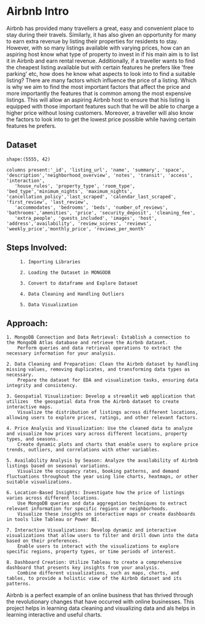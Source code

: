 # Airbnb Intro

Airbnb has provided many travellers a great, easy and convenient place to stay during their travels.
Similarly, it has also given an opportunity for many to earn extra revenue by listing their properties for residents to stay.
However, with so many listings available with varying prices, how can an aspiring host know what type of property to invest in if his main aim is to list it in Airbnb and earn rental revenue.
Additionally, if a traveller wants to find the cheapest listing available but with certain features he prefers like 'free parking' etc, how does he know what aspects to look into to find a suitable listing? 
There are many factors which influence the price of a listing. Which is why we aim to find the most important factors that affect the price and more importantly the features that is common among the most expensive listings.
This will allow an aspiring Airbnb host to ensure that his listing is equipped with those important features such that he will be able to charge a higher price without losing customers. 
Moreover, a traveller will also know the factors to look into to get the lowest price possible while having certain features he prefers.

## Dataset
	shape:(5555, 42)
	
 	columns present:'_id', 'listing_url', 'name', 'summary', 'space', 'description','neighborhood_overview', 'notes', 'transit', 'access', 'interaction',
       'house_rules', 'property_type', 'room_type', 'bed_type','minimum_nights', 'maximum_nights', 'cancellation_policy','last_scraped', 'calendar_last_scraped',
	'first_review', 'last_review',
       'accommodates', 'bedrooms', 'beds', 'number_of_reviews', 'bathrooms','amenities', 'price', 'security_deposit', 'cleaning_fee',
       'extra_people', 'guests_included', 'images', 'host', 'address','availability', 'review_scores', 'reviews', 'weekly_price','monthly_price', 'reviews_per_month'
       
## Steps Involved:
         1. Importing Libraries
	  
         2. Loading the Dataset in MONGODB
	  
         3. Convert to dataframe and Explore Dataset
	  
         4. Data Cleaning and Handling Outliers
	  
         5. Data Visualization

## Approach:
	1. MongoDB Connection and Data Retrieval: Establish a connection to the MongoDB Atlas database and retrieve the Airbnb dataset. 
 		Perform queries and data retrieval operations to extract the necessary information for your analysis.
   
	2. Data Cleaning and Preparation: Clean the Airbnb dataset by handling missing values, removing duplicates, and transforming data types as necessary. 
 		Prepare the dataset for EDA and visualization tasks, ensuring data integrity and consistency.
   
	3. Geospatial Visualization: Develop a streamlit web application that utilizes  the geospatial data from the Airbnb dataset to create interactive maps. 
 		Visualize the distribution of listings across different locations, allowing users to explore prices, ratings, and other relevant factors.
   
	4. Price Analysis and Visualization: Use the cleaned data to analyze and visualize how prices vary across different locations, property types, and seasons. 
 		Create dynamic plots and charts that enable users to explore price trends, outliers, and correlations with other variables.
   
	5. Availability Analysis by Season: Analyze the availability of Airbnb listings based on seasonal variations. 
 		Visualize the occupancy rates, booking patterns, and demand fluctuations throughout the year using line charts, heatmaps, or other suitable visualizations.
   
	6. Location-Based Insights: Investigate how the price of listings varies across different locations. 
 		Use MongoDB queries and data aggregation techniques to extract relevant information for specific regions or neighborhoods. 
   		Visualize these insights on interactive maps or create dashboards in tools like Tableau or Power BI.
     
	7. Interactive Visualizations: Develop dynamic and interactive visualizations that allow users to filter and drill down into the data based on their preferences.
 		Enable users to interact with the visualizations to explore specific regions, property types, or time periods of interest.
   
	8. Dashboard Creation: Utilize Tableau to create a comprehensive dashboard that presents key insights from your analysis. 
 		Combine different visualizations, such as maps, charts, and tables, to provide a holistic view of the Airbnb dataset and its patterns.

  
 Airbnb is a perfect example of an online business that has thrived through the revolutionary changes that have occurred with online businesses.
 This project helps in learning data cleaning and visualizing data and als helps in learning interactive and useful charts.



  
